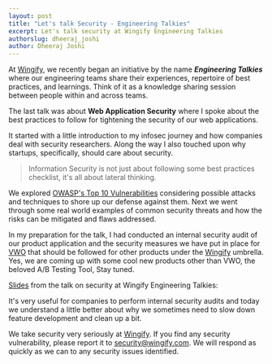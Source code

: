 ```yaml
---
layout: post
title: "Let's talk Security - Engineering Talkies"
excerpt: Let's talk security at Wingify Engineering Talkies
authorslug: dheeraj_joshi
author: Dheeraj Joshi
---
```


At [Wingify][1], we recently began an initiative by the name ***Engineering Talkies*** where our engineering teams share their experiences, repertoire of best practices, and learnings. Think of it as a knowledge sharing session between people within and across teams.

The last talk was about **Web Application Security** where I spoke about the best practices to follow for tightening the security of our web applications.

It started with a little introduction to my infosec journey and how companies deal with security researchers. Along the way I also touched upon why startups, specifically, should care about security.

> Information Security is not just about following some best practices checklist, it's all about lateral thinking.

We explored [OWASP's Top 10 Vulnerabilities][2] considering possible attacks and techniques to shore up our defense against them. Next we went through some real world examples of common security threats and how the risks can be mitigated and flaws addressed.

In my preparation for the talk, I had conducted an internal security audit of our product application and the security measures we have put in place for [VWO][3] that should be followed for other products under the [Wingify][1] umbrella. Yes, we are coming up with some cool new products other than VWO, the beloved A/B Testing Tool, Stay tuned.

[Slides][4] from the talk on security at Wingify Engineering Talkies:

<div style="width: 100%">
	<script async class="speakerdeck-embed" data-id="09d60c94ca6446e68d5b4779ab71359c" data-ratio="1.77777777777778" src="//speakerdeck.com/assets/embed.js"></script>
</div>

It's very useful for companies to perform internal security audits and today we understand a little better about why we sometimes need to slow down feature development and clean up a bit.

We take security very seriously at [Wingify][1]. If you find any security vulnerability, please report it to <a href="mailto:security@wingify.com?Subject=Found%20a%20vulnerability">security@wingify.com</a>. We will respond as quickly as we can to any security issues identified.

  [1]: https://wingify.com/
  [2]: https://www.owasp.org/index.php/Category:OWASP_Top_Ten_Project
  [3]: https://app.vwo.com
  [4]: https://speakerdeck.com/djadmin/lets-talk-security